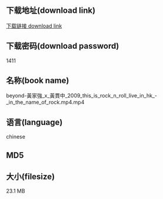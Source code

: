 ## 下载地址(download link)
[下载链接 download link](https://voluble-croquembouche-d321dc.netlify.app/?s=beyond-%E9%BB%83%E5%AE%B6%E5%BC%B7_x_%E9%BB%83%E8%B2%AB%E4%B8%AD_2009_this_is_rock_n_roll_live_in_hk_-_in_the_name_of_rock.mp4)

## 下载密码(download password)
1411

## 名称(book name)
beyond-黃家強_x_黃貫中_2009_this_is_rock_n_roll_live_in_hk_-_in_the_name_of_rock.mp4.mp4

## 语言(language)
chinese

## MD5


## 大小(filesize)
23.1 MB
